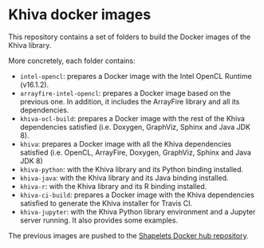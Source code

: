 # Khiva docker images
This repository contains a set of folders to build the Docker images of the Khiva library.

More concretely, each folder contains:
- `intel-opencl`: prepares a Docker image with the Intel OpenCL Runtime (v16.1.2).
- `arrayfire-intel-opencl`: prepares a Docker image based on the previous one. In addition, it includes the ArrayFire library and all its dependencies.
- `khiva-ocl-build`: prepares a Docker image with the rest of the Khiva dependencies satisfied (i.e. Doxygen, GraphViz, Sphinx and Java JDK 8).
- `khiva`: prepares a Docker image with all the Khiva dependencies satisfied (i.e. OpenCL, ArrayFire, Doxygen, GraphViz, Sphinx and Java JDK 8)
- `khiva-python`: with the Khiva library and its Python binding installed.
- `khiva-java`: with the Khiva library and its Java binding installed.
- `khiva-r`: with the Khiva library and its R binding installed.
- `khiva-ci-build`: prepares a Docker image with the Khiva dependencies satisfied to generate the Khiva installer for Travis CI.
- `khiva-jupyter`: with the Khiva Python library environment and a Jupyter server running. It also provides some examples.

The previous images are pushed to the [Shapelets Docker hub repository](https://hub.docker.com/u/shapelets).
